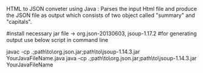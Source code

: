 HTML to JSON conveter using Java : Parses the input Html file and produce the JSON file as output which consists of two object called "summary" and "capitals".

#install necessary jar file -> org.json-20130603, jsoup-1.17.2 
#for generating output use below script in command line 

javac -cp .;path\to\org.json.jar;path\to\jsoup-1.14.3.jar YourJavaFileName.java
java -cp .;path\to\org.json.jar;path\to\jsoup-1.14.3.jar YourJavaFileName

